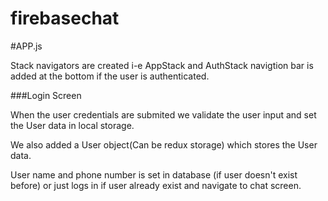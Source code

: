 # firebasechat


#APP.js

Stack navigators are created i-e AppStack and AuthStack
navigtion bar is added at the bottom if the user is authenticated.

###Login Screen

When the user credentials are submited we validate the user input and set the User data in local storage.

We also added a User object(Can be redux storage) which stores the User data.

User name and phone number is set in database (if user doesn't exist before) or just logs in if user already exist and navigate to chat screen. 


